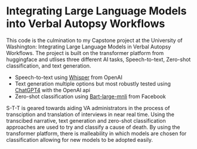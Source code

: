 # Integrating Large Language Models into Verbal Autopsy Workflows

This code is the culmination to my Capstone project at the University of Washington: Integrating Large Language Models in Verbal Autopsy Workflows.
The project is built on the transformer platform from huggingface and utlises three different AI tasks, Speech-to-text, Zero-shot classification, and text generation.

* Speech-to-text using  [Whisper](https://huggingface.co/openai/whisper-large-v3)  from OpenAI
* Text generation multiple options but most robustly tested using [ChatGPT4](https://openai.com/gpt-4) with the OpenAI api
* Zero-shot classification using [Bart-large-mnli](https://huggingface.co/facebook/bart-large-mnli) from Facebook

S-T-T is geared towards aiding VA administrators in the process of transciption and translation of interviews in near real time. Using the transcibed narrative, text generation and zero-shot classification approaches are used to try and classify a cause of death. By using the transformer platform, there is malleability in which models are chosen for classification allowing for new models to be adopted easily.
